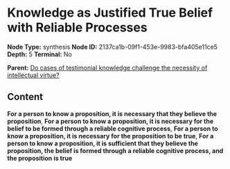 # Knowledge as Justified True Belief with Reliable Processes

**Node Type:** synthesis
**Node ID:** 2137ca1b-09f1-453e-9983-bfa405e11ce5
**Depth:** 5
**Terminal:** No

**Parent:** [Do cases of testimonial knowledge challenge the necessity of intellectual virtue?](do-cases-of-testimonial-knowledge-challenge-the-necessity-of-intellectual-virtue-antithesis-128d0259-a2c5-4ed4-ab4f-ceafa8953433.md)

## Content

**For a person to know a proposition, it is necessary that they believe the proposition**, **For a person to know a proposition, it is necessary for the belief to be formed through a reliable cognitive process**, **For a person to know a proposition, it is necessary for the proposition to be true**, **For a person to know a proposition, it is sufficient that they believe the proposition, the belief is formed through a reliable cognitive process, and the proposition is true**
